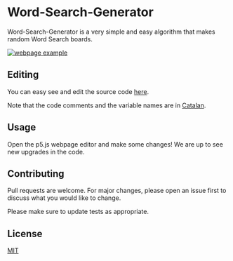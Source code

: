 # Word-Search-Generator

Word-Search-Generator is a very simple and easy algorithm that makes random Word Search boards.

[![webpage example](https://raw.githubusercontent.com/CatalaHD/Word-Search-Generator/master/assets/example.jpg)](https://catalahd.github.io/Word-Search-Generator/)

## Editing

You can easy see and edit the source code [here](https://editor.p5js.org/thecatalahd/sketches/1cSFvJQgN).

Note that the code comments and the variable names are in [Catalan](https://en.wikipedia.org/wiki/Catalan_language).

## Usage

Open the p5.js webpage editor and make some changes! We are up to see new upgrades in the code.

## Contributing

Pull requests are welcome. For major changes, please open an issue first to discuss what you would like to change.

Please make sure to update tests as appropriate.

## License

[MIT](https://github.com/CatalaHD/Word-Search-Generator/blob/master/LICENSE)
